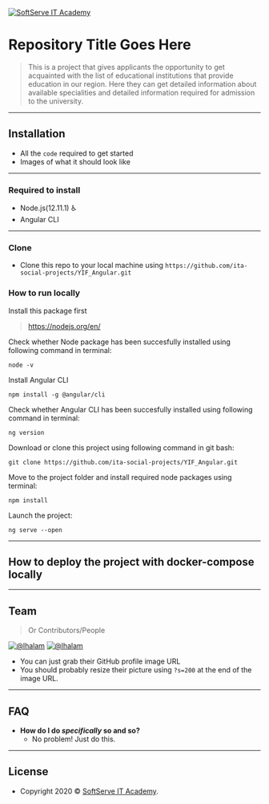 <a href="https://softserve.academy/"><img src="https://s.057.ua/section/newsInternalIcon/upload/images/news/icon/000/050/792/vnutr_5ce4f980ef15f.jpg" title="SoftServe IT Academy" alt="SoftServe IT Academy"></a>

# Repository Title Goes Here

> This is a project that gives applicants the opportunity to get acquainted with the list of educational institutions that provide education in our region. Here they can get detailed information about available specialities and detailed information required for admission to the university.

---
## Installation

- All the `code` required to get started
- Images of what it should look like

---
### Required to install

- Node.js(12.11.1) :wheelchair:
- Angular CLI

---
### Clone

- Clone this repo to your local machine using `https://github.com/ita-social-projects/YIF_Angular.git`

### How to run locally
Install this package first
> https://nodejs.org/en/

Check whether Node package has been succesfully installed using following command in terminal:
```
node -v
```
Install Angular CLI
```
npm install -g @angular/cli
```
Check whether Angular CLI has been succesfully installed using following command in terminal:
```
ng version
```
Download or clone this project using following command in git bash:
```
git clone https://github.com/ita-social-projects/YIF_Angular.git
```
Move to the project folder and install required node packages using terminal:
```
npm install
```
Launch the project:
```
ng serve --open
```
---
## How to deploy the project with docker-compose locally
---
## Team

> Or Contributors/People

[![@lhalam](https://avatars.githubusercontent.com/u/62015447?s=200&u=9fe9b41f285d57ee1925b1ff266f2f02046bbb26&v=4)](https://github.com/v-ilchenko)
[![@lhalam](https://avatars.githubusercontent.com/u/25075314?s=200&u=3342f20428dabeb39db6f86854844b8a9efa36c9&v=4)](https://github.com/Ormared)

- You can just grab their GitHub profile image URL
- You should probably resize their picture using `?s=200` at the end of the image URL.

---

## FAQ

- **How do I do _specifically_ so and so?**
  - No problem! Just do this.

---
## License
- Copyright 2020 © <a href="https://softserve.academy/" target="_blank"> SoftServe IT Academy</a>.
